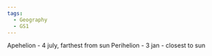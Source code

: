 ```yaml
---
tags:
  - Geography
  - GS1
---
```

Apehelion - 4 july, farthest from sun
Perihelion - 3 jan - closest to sun
